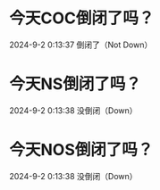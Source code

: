 # 今天COC倒闭了吗？

2024-9-2 0:13:37 倒闭了（Not Down）

# 今天NS倒闭了吗？

2024-9-2 0:13:38 没倒闭（Down）

# 今天NOS倒闭了吗？

2024-9-2 0:13:38 没倒闭（Down）

